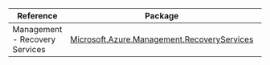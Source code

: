 | Reference | Package | Source |
|---|---|---|
|Management - Recovery Services|[Microsoft.Azure.Management.RecoveryServices](https://www.nuget.org/packages/Microsoft.Azure.Management.RecoveryServices)|[GitHub](https://github.com/Azure/azure-sdk-for-net)|

